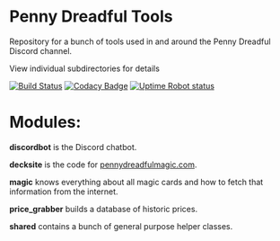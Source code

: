 
# Penny Dreadful Tools
Repository for a bunch of tools used in and around the Penny Dreadful Discord channel.

View individual subdirectories for details

[![Build Status](https://travis-ci.org/PennyDreadfulMTG/Penny-Dreadful-Tools.svg?branch=master)](https://travis-ci.org/PennyDreadfulMTG/Penny-Dreadful-Tools)
[![Codacy Badge](https://api.codacy.com/project/badge/Grade/b4e068a91bd048e9a8e803e8bde29c9d)](https://www.codacy.com/app/clockwork-singularity/Penny-Dreadful-Tools?utm_source=github.com&amp;utm_medium=referral&amp;utm_content=PennyDreadfulMTG/Penny-Dreadful-Tools&amp;utm_campaign=Badge_Grade)
[![Uptime Robot status](https://img.shields.io/uptimerobot/status/m778417564-ebc98d54a784806de06fee4d.svg)](https://status.pennydreadfulmagic.com)

# Modules:

**discordbot** is the Discord chatbot.

**decksite** is the code for [pennydreadfulmagic.com](https://pennydreadfulmagic.com/).

**magic** knows everything about all magic cards and how to fetch that information from the internet.

**price_grabber** builds a database of historic prices.

**shared** contains a bunch of general purpose helper classes.

